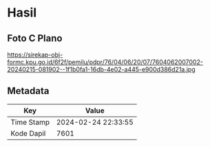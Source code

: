# Hasil

## Foto C Plano

https://sirekap-obj-formc.kpu.go.id/6f2f/pemilu/pdpr/76/04/06/20/07/7604062007002-20240215-081902--1f1b0fa1-16db-4e02-a445-e900d386d21a.jpg


## Metadata

| Key        | Value               |
| ---------- | ------------------- |
| Time Stamp | 2024-02-24 22:33:55 |
| Kode Dapil | 7601                |



